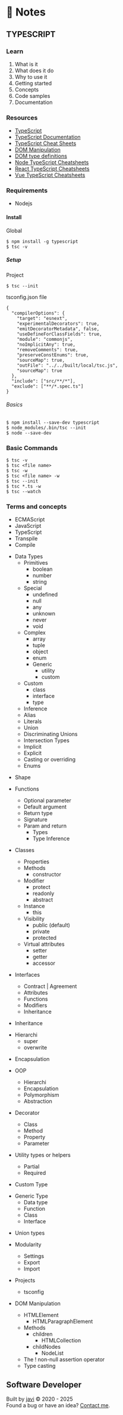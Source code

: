 # :memo: Notes
## TYPESCRIPT
### Learn
1. What is it
2. What does it do
3. Why to use it
4. Getting started
5. Concepts
6. Code samples
7. Documentation
### Resources
- [TypeScript](https://www.typescriptlang.org/)
- [TypeScript Documentation](https://www.typescriptlang.org/docs/)
- [TypeScript Cheat Sheets](https://www.typescriptlang.org/cheatsheets)
- [DOM Manipulation](https://www.typescriptlang.org/docs/handbook/dom-manipulation.html)
- [DOM type definitions](https://github.com/microsoft/TypeScript/blob/main/src/lib/dom.generated.d.ts)
- [Node TypeScript Cheatsheets](https://github.com/typescript-cheatsheets/node)
- [React TypeScript Cheatsheets](https://react-typescript-cheatsheet.netlify.app/)
- [Vue TypeScript Cheatsheets](https://github.com/typescript-cheatsheets/vue)
### Requirements
- Nodejs
#### Install
Global
```
$ npm install -g typescript
$ tsc -v
```
##### Setup
Project
```
$ tsc --init
```
tsconfig.json file
```
{
  "compilerOptions": {
    "target": "esnext",
    "experimentalDecorators": true,
    "emitDecoratorMetadata", false,
    "useDefineForClassFields": true,
    "module": "commonjs",
    "noImplicitAny": true,
    "removeComments": true,
    "preserveConstEnums": true,
    "sourceMap": true,
    "outFile": "../../built/local/tsc.js",
    "sourceMap": true
  },
  "include": ["src/**/*"],
  "exclude": ["**/*.spec.ts"]
}
```
###### Basics
```
$ npm install --save-dev typescript
$ node_modules/.bin/tsc --init
$ node --save-dev
```
### Basic Commands
```
$ tsc -v
$ tsc <file name>
$ tsc -w
$ tsc <file name> -w
$ tsc --init
$ tsc *.ts -w
$ tsc --watch
```
### Terms and concepts
- ECMAScript
- JavaScript
- TypeScript
- Transpile
- Compile

* Data Types
  * Primitives
    - boolean
    - number
    - string
  * Special
    - undefined
    - null
    - any
    - unknown
    - never
    - void
  * Complex
    - array
    - tuple
    - object
    - enum
    * Generic
      - utility
      - custom
  * Custom
    - class
    - interface
    - type
  - Inference
  - Alias
  - Literals
  - Union
  - Discriminating Unions
  - Intersection Types
  - Implicit
  - Explicit
  - Casting or overriding
  - Enums

- Shape

* Functions
  - Optional parameter
  - Default argument
  - Return type
  - Signature
  * Param and return
    - Types
    - Type Inference

* Classes
  - Properties
  * Methods
    - constructor
  * Modifier
    - protect
    - readonly
    - abstract
  * Instance
    - this
  * Visibility
    - public (default)
    - private
    - protected
  * Virtual attributes
    - setter
    - getter
    - accessor

* Interfaces
  - Contract | Agreement
  - Attributes
  - Functions
  - Modifiers
  - Inheritance

- Inheritance

* Hierarchi
  - super
  - overwrite

- Encapsulation

* OOP
  - Hierarchi
  - Encapsulation
  - Polymorphism
  - Abstraction

* Decorator
  - Class
  - Method
  - Property
  - Parameter

* Utility types or helpers
  - Partial
  - Required

- Custom Type

* Generic Type
  - Data type
  - Function
  - Class
  - Interface

- Union types

* Modularity
  - Settings
  - Export
  - Import

* Projects
  - tsconfig

* DOM Manipulation
  * HTMLElement
    - HTMLParagraphElement
  * Methods
    * children
      - HTMLCollection
    * childNodes
      - NodeList
  - The ! non-null assertion operator
  - Type casting
## Software Developer
Built by [javi](https://github.com/javi0b01/) :copyright: 2020 - 2025  
Found a bug or have an idea? [Contact me](https://www.linkedin.com/in/javi0b01/).
